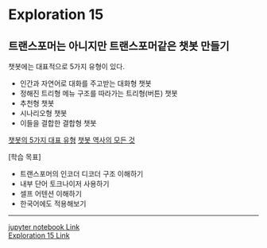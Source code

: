 # Exploration 15
## 트랜스포머는 아니지만 트랜스포머같은 챗봇 만들기

챗봇에는 대표적으로 5가지 유형이 있다.
- 인간과 자연어로 대화를 주고받는 대화형 챗봇
- 정해진 트리형 메뉴 구조를 따라가는 트리형(버튼) 챗봇
- 추천형 챗봇
- 시나리오형 챗봇
- 이들을 결합한 결합형 챗봇

[챗봇의 5가지 대표 유형](https://tonyaround.com/%ec%b1%97%eb%b4%87-%ea%b8%b0%ed%9a%8d-%eb%8b%a8%ea%b3%84-%ec%b1%97%eb%b4%87%ec%9d%98-5%ea%b0%80%ec%a7%80-%eb%8c%80%ed%91%9c-%ec%9c%a0%ed%98%95-%ec%a2%85%eb%a5%98/)
[챗봇 역사의 모든 것](https://blog.performars.com/%EC%9D%B8%EA%B3%B5%EC%A7%80%EB%8A%A5-%EC%B1%97%EB%B4%87chatbot-%EC%B1%97%EB%B4%87-%EC%97%AD%EC%82%AC%EC%9D%98-%EB%AA%A8%EB%93%A0-%EA%B2%83)

[학습 목표]
- 트랜스포머의 인코더 디코더 구조 이해하기
- 내부 단어 토크나이저 사용하기
- 셀프 어텐션 이해하기
- 한국어에도 적용해보기


-------

[jupyter notebook Link](https://github.com/kalina007/AIFFEL_EXPLORATION/blob/main/Exploration_15/practice.ipynb)     
[Exploration 15 Link](https://github.com/kalina007/AIFFEL_EXPLORATION/blob/main/Exploration_15/Exploration_15.ipynb)
